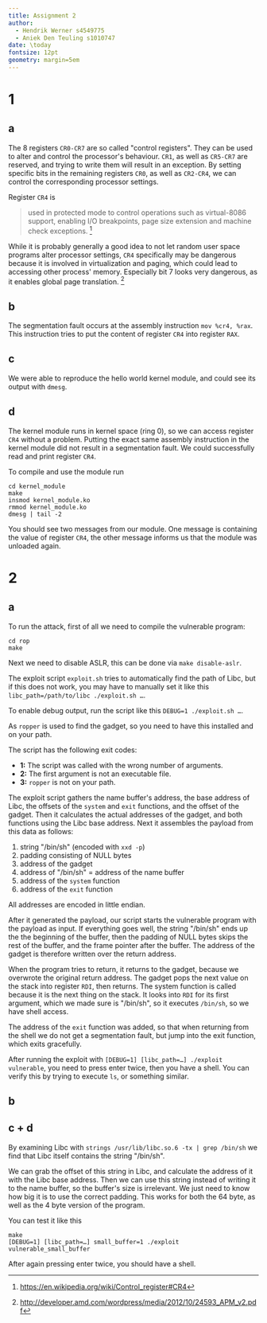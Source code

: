 ```yaml
---
title: Assignment 2
author:
  - Hendrik Werner s4549775
  - Aniek Den Teuling s1010747
date: \today
fontsize: 12pt
geometry: margin=5em
---
```


# 1
## a
The 8 registers `CR0-CR7` are so called "control registers". They can be used to alter and control the processor's behaviour. `CR1`, as well as `CR5-CR7` are reserved, and trying to write them will result in an exception. By setting specific bits in the remaining registers `CR0`, as well as `CR2-CR4`, we can control the corresponding processor settings.

Register `CR4` is

> used in protected mode to control operations such as virtual-8086 support, enabling I/O breakpoints, page size extension and machine check exceptions. [^1]

While it is probably generally a good idea to not let random user space programs alter processor settings, `CR4` specifically may be dangerous because it is involved in virtualization and paging, which could lead to accessing other process' memory. Especially bit 7 looks very dangerous, as it enables global page translation. [^2]

[^1]: <https://en.wikipedia.org/wiki/Control_register#CR4>
[^2]: <http://developer.amd.com/wordpress/media/2012/10/24593_APM_v2.pdf>

## b
The segmentation fault occurs at the assembly instruction `mov %cr4, %rax`. This instruction tries to put the content of register `CR4` into register `RAX`.

## c
We were able to reproduce the hello world kernel module, and could see its output with `dmesg`.

## d
The kernel module runs in kernel space (ring 0), so we can access register `CR4` without a problem.
Putting the exact same assembly instruction in the kernel module did not result in a segmentation fault. We could successfully read and print register `CR4`.

To compile and use the module run

```
cd kernel_module
make
insmod kernel_module.ko
rmmod kernel_module.ko
dmesg | tail -2
```

You should see two messages from our module. One message is containing the value of register `CR4`, the other message informs us that the module was unloaded again.

# 2
## a
To run the attack, first of all we need to compile the vulnerable program:

```
cd rop
make
```

Next we need to disable ASLR, this can be done via `make disable-aslr`.

The exploit script `exploit.sh` tries to automatically find the path of Libc, but if this does not work, you may have to manually set it like this `libc_path=/path/to/libc ./exploit.sh …`.

To enable debug output, run the script like this `DEBUG=1 ./exploit.sh …`.

As `ropper` is used to find the gadget, so you need to have this installed and on your path.

The script has the following exit codes:

* **1:** The script was called with the wrong number of arguments.
* **2:** The first argument is not an executable file.
* **3:** `ropper` is not on your path.

The exploit script gathers the name buffer's address, the base address of Libc, the offsets of the `system` and `exit` functions, and the offset of the gadget. Then it calculates the actual addresses of the gadget, and both functions using the Libc base address. Next it assembles the payload from this data as follows:

1. string "/bin/sh" (encoded with `xxd -p`)
2. padding consisting of NULL bytes
3. address of the gadget
4. address of "/bin/sh" = address of the name buffer
5. address of the `system` function
6. address of the `exit` function

All addresses are encoded in little endian.

After it generated the payload, our script starts the vulnerable program with the payload as input. If everything goes well, the string "/bin/sh" ends up the the beginning of the buffer, then the padding of NULL bytes skips the rest of the buffer, and the frame pointer after the buffer. The address of the gadget is therefore written over the return address.

When the program tries to return, it returns to the gadget, because we overwrote the original return address. The gadget pops the next value on the stack into register `RDI`, then returns. The system function is called because it is the next thing on the stack. It looks into `RDI` for its first argument, which we made sure is "/bin/sh", so it executes `/bin/sh`, so we have shell access.

The address of the `exit` function was added, so that when returning from the shell we do not get a segmentation fault, but jump into the exit function, which exits gracefully.

After running the exploit with `[DEBUG=1] [libc_path=…] ./exploit vulnerable`, you need to press enter twice, then you have a shell. You can verify this by trying to execute `ls`, or something similar.

## b
## c + d
By examining Libc with `strings /usr/lib/libc.so.6 -tx | grep /bin/sh` we find that Libc itself contains the string "/bin/sh".

We can grab the offset of this string in Libc, and calculate the address of it with the Libc base address. Then we can use this string instead of writing it to the name buffer, so the buffer's size is irrelevant. We just need to know how big it is to use the correct padding. This works for both the 64 byte, as well as the 4 byte version of the program.

You can test it like this

```
make
[DEBUG=1] [libc_path=…] small_buffer=1 ./exploit vulnerable_small_buffer
```

After again pressing enter twice, you should have a shell.
